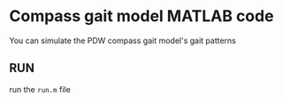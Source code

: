 # Compass gait model MATLAB code
You can simulate the PDW compass gait model's gait patterns

## RUN
run the `run.m` file
